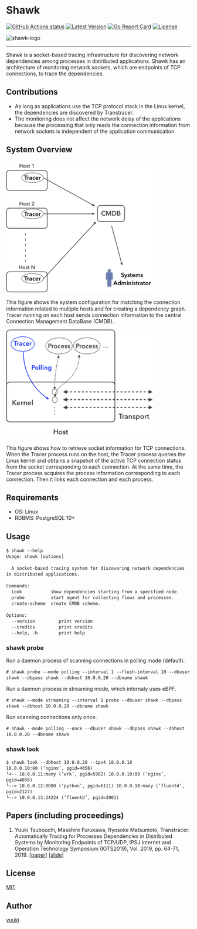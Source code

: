 # Shawk

[![GitHub Actions status](https://github.com/yuuki/shawk/workflows/Test/badge.svg)](https://github.com/yuuki/shawk/actions)
[![Latest Version](http://img.shields.io/github/release/yuuki/shawk.svg?style=flat-square)](https://github.com/yuuki/shawk/releases)
[![Go Report Card](https://goreportcard.com/badge/github.com/yuuki/shawk)](https://goreportcard.com/report/github.com/yuuki/shawk)
[![License](http://img.shields.io/:license-mit-blue.svg)](http://doge.mit-license.org)

<img alt="shawk-logo" src="https://github.com/yuuki/shawk/raw/master/doc/images/logo.png" width="200">

----

Shawk is a socket-based tracing infrastructure for discovering network dependencies among processes in distributed applications. Shawk has an architecture of monitoring network sockets, which are endpoints of TCP connections, to trace the dependencies.

## Contributions

- As long as applications use the TCP protocol stack in the Linux kernel, the dependencies are discovered by Transtracer.
- The monitoring does not affect the network delay of the applications because the processing that only reads the connection information from network sockets is independent of the application communication.

## System Overview

![System structure](/doc/images/system_structure.png "System structure")

This figure shows the system conﬁguration for matching the connection information related to multiple hosts and for creating a dependency graph. Tracer running on each host sends connection information to the central Connection Management DataBase (CMDB).

![Socket diagnosis in polling mode](/doc/images/socket_diagnosis.png "Socket diagnosis in polling mode")

This figure shows how to retrieve socket information for TCP connections. When the Tracer process runs on the host, the Tracer process queries the Linux kernel and obtains a snapshot of the active TCP connection status from the socket corresponding to each connection. At the same time, the Tracer process acquires the process information corresponding to each connection. Then it links each connection and each process.

## Requirements

- OS: Linux
- RDBMS: PostgreSQL 10+

## Usage

```shell-session
$ shawk --help
Usage: shawk [options]

  A socket-based tracing system for discovering network dependencies in distributed applications.

Commands:
  look           show dependencies starting from a specified node.
  probe          start agent for collecting flows and processes.
  create-scheme  create CMDB scheme.

Options:
  --version         print version
  --credits         print credits
  --help, -h        print help
```

### shawk probe

Run a daemon process of scanning connections in polling mode (default).

```shell-session
# shawk probe --mode polling --interval 1 --flush-interval 10 --dbuser shawk --dbpass shawk --dbhost 10.0.0.20 --dbname shawk
```

Run a daemon process in streaming mode, which internaly uses eBPF.

```shell-session
# shawk --mode streaming --interval 1 probe --dbuser shawk --dbpass shawk --dbhost 10.0.0.20 --dbname shawk
```

Run scanning connections only once.

```shell-session
# shawk --mode polling --once --dbuser shawk --dbpass shawk --dbhost 10.0.0.20 --dbname shawk
```

### shawk look

```shell-session
$ shawk look --dbhost 10.0.0.20 --ipv4 10.0.0.10
10.0.0.10:80 (’nginx’, pgid=4656)
└<-- 10.0.0.11:many (’wrk’, pgid=5982) 10.0.0.10:80 (’nginx’, pgid=4656)
└--> 10.0.0.12:8080 (’python’, pgid=6111) 10.0.0.10:many (’fluentd’, pgid=2127)
└--> 10.0.0.13:24224 (’fluentd’, pgid=2001)
```

## Papers (including proceedings)

1. Yuuki Tsubouchi, Masahiro Furukawa, Ryosoke Matsumoto, Transtracer: Automatically Tracing for Processes Dependencies in Distributed Systems by Monitoring Endpoints of TCP/UDP, IPSJ Internet and Operation Technology Symposium (IOTS2019), Vol. 2019, pp. 64-71, 2019. [[paper](https://yuuk.io/papers/shawk_iots2019.pdf)] [[slide](https://speakerdeck.com/yuukit/udptong-xin-falsezhong-duan-dian-falsejian-shi-niyoruhurosesujian-yi-cun-guan-xi-falsezi-dong-zhui-ji-8bc9ca63-0751-40fd-9ad5-2f1ea692b9b0)]

## License

[MIT](LICENSE)

## Author

[yuuki](https://github.com/yuuki)
